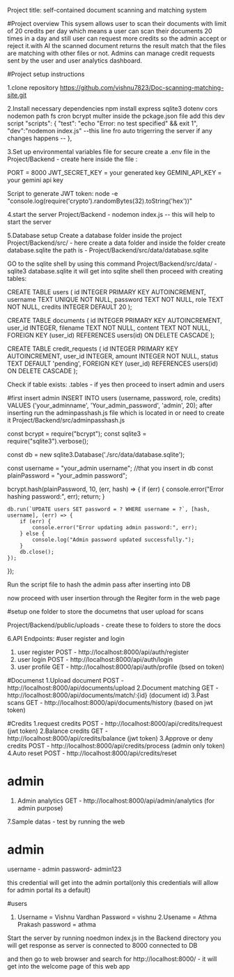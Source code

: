 Project title:  self-contained document scanning and matching system

#Project overview
This sysem allows user to scan their documents with limit of 20 credits per day which means a user can scan their documents 20 times in a day
and still user can request more credits so the admin accept or reject it.with AI the scanned document returns the result match that the files are
matching with other files or not.
Admins can manage credit requests sent by the user and user analytics dashboard.

#Project setup instructions

1.clone repository
https://github.com/vishnu7823/Doc-scanning-matching-site.git

2.Install necessary dependencies
npm install express sqlite3 dotenv cors nodemon path fs cron bcrypt multer
inside the pckage.json file add this dev script
"scripts": {
    "test": "echo \"Error: no test specified\" && exit 1",
    "dev":"nodemon index.js"   --this line fro auto trigerring the server if any changes happens --
  },

3.Set up environmental variables  file for secure
create  a .env file in the Project/Backend - create here
inside the file :

PORT = 8000
JWT_SECRET_KEY = your generated key
GEMINI_API_KEY = your gemini api key

Script to generate JWT token:
node -e "console.log(require('crypto').randomBytes(32).toString('hex'))"

4.start the server
Project/Backend - nodemon index.js -- this will help to start the server

5.Database setup
Create a database folder inside the project
Project/Backend/src/ - here create a data folder and inside the folder create database.sqlite
the path is  - Project/Backend/src/data/database.sqlite

GO to the sqlite shell by using this command
Project/Backend/src/data/ - sqlite3 database.sqlite
it will get into sqlite shell then proceed with creating tables:


CREATE TABLE users (
    id INTEGER PRIMARY KEY AUTOINCREMENT,
    username TEXT UNIQUE NOT NULL,
    password TEXT NOT NULL,
    role TEXT NOT NULL,
    credits INTEGER DEFAULT 20
);

CREATE TABLE documents (
    id INTEGER PRIMARY KEY AUTOINCREMENT,
    user_id INTEGER,
    filename TEXT NOT NULL,
    content TEXT NOT NULL,
    FOREIGN KEY (user_id) REFERENCES users(id) ON DELETE CASCADE
);

CREATE TABLE credit_requests (
    id INTEGER PRIMARY KEY AUTOINCREMENT,
    user_id INTEGER,
    amount INTEGER NOT NULL,
    status TEXT DEFAULT 'pending',
    FOREIGN KEY (user_id) REFERENCES users(id) ON DELETE CASCADE
);

Check if table exists:
.tables - if yes then proceed to insert admin and users

#first insert admin 
INSERT INTO users (username, password, role, credits) 
VALUES ('your_adminname', 'Your_admin_password', 'admin', 20);
after inserting run the adminpasshash.js file which is located in or need to create it
Project/Backend/src/adminpasshash.js

const bcrypt = require("bcrypt");
const sqlite3 = require("sqlite3").verbose();

const db = new sqlite3.Database('./src/data/database.sqlite');

const username = "your_admin username"; //that you insert in db
const plainPassword = "your_admin password"; 

bcrypt.hash(plainPassword, 10, (err, hash) => {
    if (err) {
        console.error("Error hashing password:", err);
        return;
    }
    
    db.run(`UPDATE users SET password = ? WHERE username = ?`, [hash, username], (err) => {
        if (err) {
            console.error("Error updating admin password:", err);
        } else {
            console.log("Admin password updated successfully.");
        }
        db.close();
    });
});

Run the script file to hash the admin pass after inserting into DB

now  proceed with user insertion through the Regiter form in the web page

#setup one folder to store the documetns that user upload for scans

Project/Backend/public/uploads  - create these to folders to store the docs

6.API Endpoints:
#user register and login
1. user register POST - http://localhost:8000/api/auth/register
2. user login POST - http://localhost:8000/api/auth/login
3. user profile GET - http://localhost:8000/api/auth/profile (bsed on token)

#Documenst
1.Upload document POST - http://localhost:8000/api/documents/upload
2.Document matching GET - http://localhost:8000/api/documents/match/:{id} (document id)
3.Past scans GET - http://localhost:8000/api/documents/history (based on jwt token)

#Credits
1.request credits POST - http://localhost:8000/api/credits/request (jwt token)
2.Balance credits GET - http://localhost:8000/api/credits/balance (jwt token)
3.Approve or deny credits POST - http://localhost:8000/api/credits/process (admin only token)
4.Auto reset POST - http://localhost:8000/api/credits/reset

# admin 
1. Admin analytics GET - http://localhost:8000/api/admin/analytics (for admin purpose)

7.Sample datas -  test by running the web
# admin 
username - admin
password- admin123 

this credential will get into the admin portal(only this credentials will allow for admin portal its a default)

#users
1. Username = Vishnu Vardhan
   Password = vishnu
2.Usename = Athma Prakash
  password = athma

Start the server by running
noedmon index.js in the Backend directory 
you will get response as 
server is connected to 8000
connected to DB

and then go to web browser and search for 
http://localhost:8000/ -  it will get into the welcome page of this web app
   
    

 









